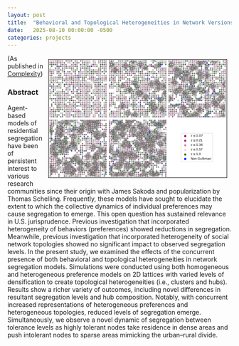 ```yaml
---
layout: post
title:  "Behavioral and Topological Heterogeneities in Network Versions of Schelling’s Segregation Model"
date:   2025-08-10 00:00:00 -0500
categories: projects
---
```

<img src="/assets/tolerance_clusters.png" width="400" height="auto" border="1px solid #000" align="right" hspace="10" vspace="10">


(As published in [Complexity](https://doi.org/10.1155/cplx/1260708))
### Abstract
Agent-based models of residential segregation have been of persistent interest to various research communities since their origin with James Sakoda and popularization by Thomas Schelling. Frequently, these models have sought to elucidate the extent to which the collective dynamics of individual preferences may cause segregation to emerge. This open question has sustained relevance in U.S. jurisprudence. Previous investigation that incorporated heterogeneity of behaviors (preferences) showed reductions in segregation. Meanwhile, previous investigation that incorporated heterogeneity of social network topologies showed no significant impact to observed segregation levels. In the present study, we examined the effects of the concurrent presence of both behavioral and topological heterogeneities in network segregation models. Simulations were conducted using both homogeneous and heterogeneous preference models on 2D lattices with varied levels of densification to create topological heterogeneities (i.e., clusters and hubs). Results show a richer variety of outcomes, including novel differences in resultant segregation levels and hub composition. Notably, with concurrent increased representations of heterogeneous preferences and heterogeneous topologies, reduced levels of segregation emerge. Simultaneously, we observe a novel dynamic of segregation between tolerance levels as highly tolerant nodes take residence in dense areas and push intolerant nodes to sparse areas mimicking the urban–rural divide.